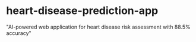 # heart-disease-prediction-app
"AI-powered web application for heart disease risk assessment with 88.5% accuracy"

